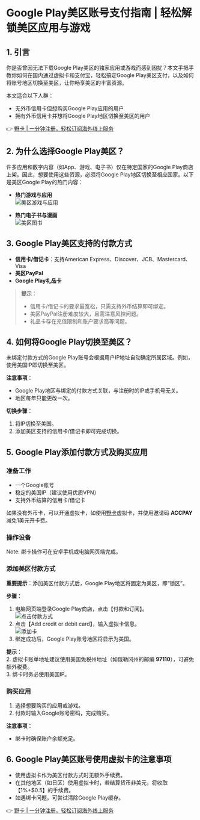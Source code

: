 # Google Play美区账号支付指南 | 轻松解锁美区应用与游戏

## 1. 引言

你是否曾因无法下载Google Play美区的独家应用或游戏而感到困扰？本文手把手教你如何在国内通过虚拟卡和支付宝，轻松搞定Google Play美区支付，以及如何将账号地区切换至美区，让你畅享美区的丰富资源。

本文适合以下人群：  
- 无外币信用卡但想购买Google Play应用的用户  
- 拥有外币信用卡并想将Google Play地区切换至美区的用户  

👉 [野卡 | 一分钟注册，轻松订阅海外线上服务](https://bbtdd.com/yeka)

## 2. 为什么选择Google Play美区？

许多应用和数字内容（如App、游戏、电子书）仅在特定国家的Google Play商店上架。因此，想要使用这些资源，必须将Google Play地区切换至相应国家。以下是美区Google Play的热门内容：

- **热门游戏与应用**  
![美区游戏与应用](https://bbtdd.com/wp-content/uploads/img/348743380209056.webp)

- **热门电子书与漫画**  
![美区图书](https://bbtdd.com/wp-content/uploads/img/519316894966.webp)

## 3. Google Play美区支持的付款方式

- **信用卡/借记卡**：支持American Express、Discover、JCB、Mastercard、Visa  
- **美区PayPal**  
- **Google Play礼品卡**

> **提示**：  
> - 信用卡/借记卡的要求最宽松，只需支持外币结算即可绑定。  
> - 美区PayPal注册难度较大，且需注意风控问题。  
> - 礼品卡存在充值限制和账户要求高等问题。  

## 4. 如何将Google Play切换至美区？

未绑定付款方式的Google Play账号会根据用户IP地址自动确定所属区域。例如，使用美国IP即切换至美区。  

**注意事项**：  
- Google Play地区与绑定的付款方式关联，与注册时的IP或手机号无关。  
- 地区每年只能更改一次。  

**切换步骤**：  
1. 将IP切换至美国。  
2. 添加美区支持的信用卡/借记卡即可完成切换。  

## 5. Google Play添加付款方式及购买应用

### 准备工作
- 一个Google账号  
- 稳定的美国IP（建议使用优质VPN）  
- 支持外币结算的信用卡/借记卡  

如果没有外币卡，可以开通虚拟卡，如使用[野卡](https://bbtdd.com/yeka)虚拟卡，并使用邀请码 **ACCPAY** 减免1美元开卡费。

### 操作设备
Note: 绑卡操作可在安卓手机或电脑网页端完成。

### 添加美区付款方式
**重要提示**：添加美区付款方式后，Google Play地区将固定为美区，即“锁区”。  

**步骤**：
1. 电脑网页端登录Google Play商店，点击【付款和订阅】。  
![点击付款方式](https://bbtdd.com/wp-content/uploads/img/6295345438074342.webp)  
2. 点击【Add credit or debit card】，输入虚拟卡信息。  
![添加卡](https://bbtdd.com/wp-content/uploads/img/9292982928.webp)  
3. 绑定成功后，Google Play账号地区将显示为美国。  

**提示**：  
2. 虚拟卡账单地址建议使用美国免税州地址（如俄勒冈州的邮编 **97110**），可避免额外税费。  
3. 绑卡时务必使用美国IP。  

### 购买应用
1. 选择想要购买的应用或游戏。  
2. 付款时输入Google账号密码，完成购买。  

**注意事项**：  
- 绑卡时确保账户余额充足。  

## 6. Google Play美区账号使用虚拟卡的注意事项

- 使用虚拟卡作为美区付款方式时无额外手续费。  
- 在其他地区（如日区）使用虚拟卡时，若结算货币非美元，将收取【1%+$0.5】的手续费。  
- 如遇绑卡问题，可尝试清除Google Play缓存。

👉 [野卡 | 一分钟注册，轻松订阅海外线上服务](https://bbtdd.com/yeka)